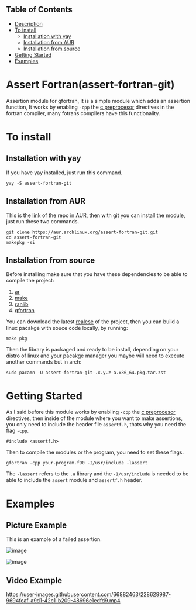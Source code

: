 ## Table of Contents
* [Description](#assert-fortranassert-fortran-git)
* [To install](#to-install)
  * [Installation with yay](#installation-with-yay)
  * [Installation from AUR](#installation-from-aur)
  * [Installation from source](#installation-from-source)
* [Getting Started](#getting-started)
* [Examples](#examples)

# Assert Fortran(assert-fortran-git)
Assertion module for gfortran, It is a simple module which adds an assertion function, It works by enabling `-cpp` the [c preprocesor](https://gcc.gnu.org/onlinedocs/gfortran/Preprocessing-Options.html) directives in the fortran compiler, many fotrans compilers have this functionality.
# To install
## Installation with yay
If you have yay installed, just run this command.
```
yay -S assert-fortran-git
```
## Installation from AUR
This is the [link](https://aur.archlinux.org/packages/assert-fortran-git) of the repo in AUR, then with git you can install the module, just run these two commands.
```shell
git clone https://aur.archlinux.org/assert-fortran-git.git
cd assert-fortran-git
makepkg -si
```
## Installation from source
Before installing make sure that you have these dependencies to be able to compile the project:
1. [ar](https://man.archlinux.org/man/ar.1.en)
2. [make](https://man.archlinux.org/man/make.1)
3. [ranlib](https://man.archlinux.org/man/ranlib.1)
4. [gfortran](https://man.archlinux.org/man/gfortran.1)

You can download the latest [realese](https://github.com/alecksandr26/assert-fortran-git/releases) of the project, then you can build a linux pacakge with souce code locally, by running:
```shell
make pkg
```
Then the library is packaged and ready to be install, depending on your distro of linux and your pacakge manager you maybe will need to execute another commands but in arch:
```shell
sudo pacamn -U assert-fortran-git-.x.y.z-a.x86_64.pkg.tar.zst
```

# Getting Started
As I said before this module works by enabling `-cpp` the [c preprocesor](https://gcc.gnu.org/onlinedocs/gfortran/Preprocessing-Options.html) directives,
then inside of the module where you want to make assertions, you only need to include the header file `assertf.h`, thats why you need the flag `-cpp`.
```
#include <assertf.h>
```
Then to compile the modules or the program, you need to set these flags.
```
gfortran -cpp your-program.f90 -I/usr/include -lassert
```
The `-lassert` refers to the `.a` library and the `-I/usr/include` is needed to be able to include the `assert` module and `assertf.h` header. 

# Examples
## Picture Example
This is an example of a failed assertion.

![image](https://user-images.githubusercontent.com/66882463/228629260-d76c09a4-b787-4b41-9295-ec9b098e66cf.png)

![image](https://user-images.githubusercontent.com/66882463/228629376-8e8fdd24-a885-4860-b306-9f0a86208804.png)
## Video Example

https://user-images.githubusercontent.com/66882463/228629987-9694fcaf-a9d1-42c1-b209-48696e1edfd9.mp4

